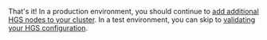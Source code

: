 That's it! 
In a production environment, you should continue to [add additional HGS nodes to your cluster](/WindowsServerDocs/virtualization/guarded-fabric-shielded-vm/guarded-fabric-configure-additional-hgs-nodes.md). 
In a test environment, you can skip to [validating your HGS configuration](/WindowsServerDocs/virtualization/guarded-fabric-shielded-vm/guarded-fabric-verify-hgs-configuration.md).

<!-- Appears in guarded-fabric-initialize-hgs-ad-mode-default.md and guarded-fabric-initialize-hgs-tpm-mode-default.md
-->
    
